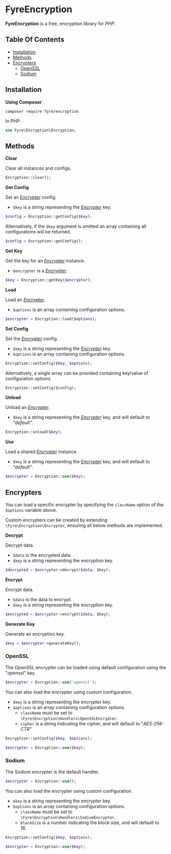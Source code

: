 # FyreEncryption

**FyreEncryption** is a free, encryption library for *PHP*.


## Table Of Contents
- [Installation](#installation)
- [Methods](#methods)
- [Encrypters](#encrypters)
    - [OpenSSL](#openssl)
    - [Sodium](#sodium)



## Installation

**Using Composer**

```
composer require fyre/encryption
```

In PHP:

```php
use Fyre\Encryption\Encryption;
```


## Methods

**Clear**

Clear all instances and configs.

```php
Encryption::clear();
```

**Get Config**

Set an [*Encrypter*](#encrypters) config.

- `$key` is a string representing the [*Encrypter*](#encrypters) key.

```php
$config = Encryption::getConfig($key);
```

Alternatively, if the `$key` argument is omitted an array containing all configurations will be returned.

```php
$config = Encryption::getConfig();
```

**Get Key**

Get the key for an [*Encrypter*](#encrypters) instance.

- `$encrypter` is a [*Encrypter*](#encrypters).

```php
$key = Encryption::getKey($encrypter);
```

**Load**

Load an [*Encrypter*](#encrypters).

- `$options` is an array containing configuration options.

```php
$encrypter = Encryption::load($options);
```

**Set Config**

Set the [*Encrypter*](#encrypters) config.

- `$key` is a string representing the [*Encrypter*](#encrypters) key.
- `$options` is an array containing configuration options.

```php
Encryption::setConfig($key, $options);
```

Alternatively, a single array can be provided containing key/value of configuration options.

```php
Encryption::setConfig($config);
```

**Unload**

Unload an [*Encrypter*](#encrypters).

- `$key` is a string representing the [*Encrypter*](#encrypters) key, and will default to *"default"*.

```php
Encryption::unload($key);
```

**Use**

Load a shared [*Encrypter*](#encrypters) instance.

- `$key` is a string representing the [*Encrypter*](#encrypters) key, and will default to *"default"*.

```php
$encrypter = Encryption::use($key);
```


## Encrypters

You can load a specific encrypter by specifying the `className` option of the `$options` variable above.

Custom encrypters can be created by extending `\Fyre\Encryption\Encrypter`, ensuring all below methods are implemented.

**Decrypt**

Decrypt data.

- `$data` is the encrypted data.
- `$key` is a string representing the encryption key.

```php
$decrypted = $encrypter->decrypt($data, $key);
```

**Encrypt**

Encrypt data.

- `$data` is the data to encrypt.
- `$key` is a string representing the encryption key.

```php
$encrypted = $encrypter->encrypt($data, $key);
```

**Generate Key**

Generate an encryption key.

```php
$key = $encrypter->generateKey();
```


### OpenSSL

The OpenSSL encrypter can be loaded using default configuration using the "*openssl*" key.

```php
$encrypter = Encryption::use('openssl');
```

You can also load the encrypter using custom configuration.

- `$key` is a string representing the encrypter key.
- `$options` is an array containing configuration options.
    - `className` must be set to `\Fyre\Encryption\Handlers\OpenSSLEncrypter`.
    - `cipher` is a string indicating the cipher, and will default to "*AES-256-CTR*".

```php
Encryption::setConfig($key, $options);

$encrypter = Encryption::use($key);
```


### Sodium

The Sodium encrypter is the default handler.

```php
$encrypter = Encryption::use();
```

You can also load the encrypter using custom configuration.

- `$key` is a string representing the encrypter key.
- `$options` is an array containing configuration options.
    - `className` must be set to `\Fyre\Encryption\Handlers\SodiumEncrypter`.
    - `blockSize` is a number indicating the block size, and will default to *16*.

```php
Encryption::setConfig($key, $options);

$encrypter = Encryption::use($key);
```